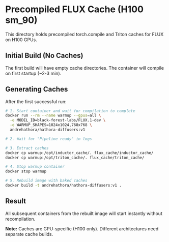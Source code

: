 # Precompiled FLUX Cache (H100 sm_90)

This directory holds precompiled torch.compile and Triton caches for FLUX on H100 GPUs.

## Initial Build (No Caches)
The first build will have empty cache directories. The container will compile on first startup (~2-3 min).

## Generating Caches
After the first successful run:

```bash
# 1. Start container and wait for compilation to complete
docker run --rm --name warmup --gpus=all \
  -e MODEL_ID=black-forest-labs/FLUX.1-dev \
  -e WARMUP_SHAPES=1024x1024,768x768 \
  andrehathora/hathora-diffusers:v1

# 2. Wait for "Pipeline ready" in logs

# 3. Extract caches
docker cp warmup:/opt/inductor_cache/. flux_cache/inductor_cache/
docker cp warmup:/opt/triton_cache/. flux_cache/triton_cache/

# 4. Stop warmup container
docker stop warmup

# 5. Rebuild image with baked caches
docker build -t andrehathora/hathora-diffusers:v1 .
```

## Result
All subsequent containers from the rebuilt image will start instantly without recompilation.

**Note:** Caches are GPU-specific (H100 only). Different architectures need separate cache builds.
